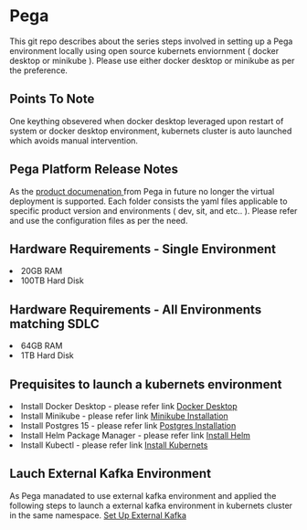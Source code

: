 # Pega
This git repo describes about the series steps involved in setting up a Pega environment locally using open source kubernets enviornment ( docker desktop or minikube ). Please use either docker desktop or minikube as per the preference. 

<h2>Points To Note</h2>
One keything obsevered when docker desktop leveraged upon restart of system or docker desktop environment, kubernets cluster is auto launched which avoids manual intervention.
<h2> Pega Platform Release Notes </h2>
As the <a href="https://docs.pega.com/bundle/platform/page/platform/hub/platform-install-update.html"> product documenation </a> from Pega in future no longer the virtual deployment is supported.
Each folder consists the yaml files applicable to specific product version and environments ( dev, sit, and etc.. ). Please refer and use the configuration files as per the need.

<h2>Hardware Requirements - Single Environment </h2>
 <li>20GB RAM</li>
 <li>100TB Hard Disk </li>
 
<h2>Hardware Requirements - All Environments matching SDLC</h2>
 <li>64GB RAM</li>
 <li>1TB Hard Disk </li>

 <h2>Prequisites to launch a kubernets environment</h2>
 <li>Install Docker Desktop - please refer link <a href="https://docs.docker.com/desktop/">Docker Desktop</a></li>
 <li>Install Minikube - please refer link <a href="https://minikube.sigs.k8s.io/docs/start/?arch=%2Fmacos%2Farm64%2Fstable%2Fbinary+download">Minikube Installation</a></li>
 <li>Install Postgres 15 - please refer link <a href="https://www.postgresql.org/download/">Postgres Installation </a></li>
 <li>Install Helm Package Manager - please refer link <a href="https://helm.sh/docs/intro/install/">Install Helm</a></li>
 <li>Install Kubectl - please refer link <a href="https://kubernetes.io/docs/tasks/tools/">Install Kubernets</a></li>

 <h2>Lauch External Kafka Environment</h2>
 As Pega manadated to use external kafka environment and applied the following steps to launch a external kafka environment in kubernets cluster in the same namespace.
 <a href="https://github.com/guruprince8/pega/blob/main/242/kafka/kafka_setup_helm.sh"> Set Up External Kafka </a>

